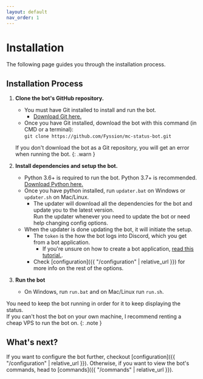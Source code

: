 ```yaml
---
layout: default
nav_order: 1
---
```


# Installation

The following page guides you through the installation process.


## Installation Process

1. **Clone the bot's GitHub repository.**
    - You must have Git installed to install and run the bot.
        * [Download Git here.](https://git-scm.com/downloads)
    - Once you have Git installed, download the bot with this command (in CMD or a terminal):<br>
      `git clone https://github.com/Fyssion/mc-status-bot.git`

   If you don't download the bot as a Git repository,
   you will get an error when running the bot.
   {: .warn }

2. **Install dependencies and setup the bot.**
    - Python 3.6+ is required to run the bot. Python 3.7+ is recommended. [Download Python here.](https://www.python.org/downloads/)
    - Once you have python installed, run `updater.bat` on Windows or `updater.sh` on Mac/Linux.
        * The updater will download all the dependencies for the bot and update you to the latest version.<br>
          Run the updater whenever you need to update the bot or need help changing config options.
    - When the updater is done updating the bot, it will initiate the setup.
        * The `token` is the how the bot logs into Discord, which you get from a bot application.
            - If you're unsure on how to create a bot application, [read this tutorial.](https://discordpy.readthedocs.io/en/latest/discord.html).
        * Check [configuration]({{ "/configuration" | relative_url  }}) for more info on the rest of the options.

3. **Run the bot**
      - On Windows, run `run.bat` and on Mac/Linux run `run.sh`.


You need to keep the bot running in order for it to keep displaying the status.<br>
If you can't host the bot on your own machine, I recommend renting a cheap VPS to run the bot on.
{: .note }


## What's next?

If you want to configure the bot further, checkout [configuration]({{ "/configuration" | relative_url  }}).
Otherwise, if you want to view the bot's commands, head to [commands]({{ "/commands" | relative_url  }}).

